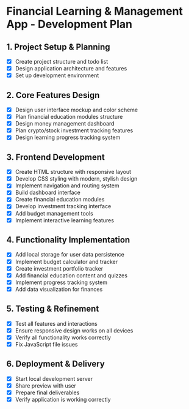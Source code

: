 # Financial Learning & Management App - Development Plan

## 1. Project Setup & Planning
- [x] Create project structure and todo list
- [x] Design application architecture and features
- [x] Set up development environment

## 2. Core Features Design
- [x] Design user interface mockup and color scheme
- [x] Plan financial education modules structure
- [x] Design money management dashboard
- [x] Plan crypto/stock investment tracking features
- [x] Design learning progress tracking system

## 3. Frontend Development
- [x] Create HTML structure with responsive layout
- [x] Develop CSS styling with modern, stylish design
- [x] Implement navigation and routing system
- [x] Build dashboard interface
- [x] Create financial education modules
- [x] Develop investment tracking interface
- [x] Add budget management tools
- [x] Implement interactive learning features

## 4. Functionality Implementation
- [x] Add local storage for user data persistence
- [x] Implement budget calculator and tracker
- [x] Create investment portfolio tracker
- [x] Add financial education content and quizzes
- [x] Implement progress tracking system
- [x] Add data visualization for finances

## 5. Testing & Refinement
- [x] Test all features and interactions
- [x] Ensure responsive design works on all devices
- [x] Verify all functionality works correctly
- [x] Fix JavaScript file issues

## 6. Deployment & Delivery
- [x] Start local development server
- [x] Share preview with user
- [x] Prepare final deliverables
- [x] Verify application is working correctly